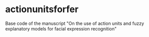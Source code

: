 # actionunitsforfer
Base code of the manuscript "On the use of action units and fuzzy explanatory models for facial expression recognition"
